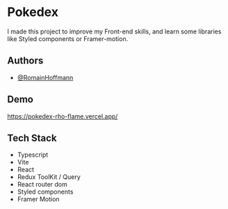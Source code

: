 # Pokedex

I made this project to improve my Front-end skills, and learn some libraries like Styled components or Framer-motion.


## Authors

- [@RomainHoffmann](https://github.com/RomainHoffmann)

## Demo

https://pokedex-rho-flame.vercel.app/


## Tech Stack

- Typescript
- Vite
- React
- Redux ToolKit / Query
- React router dom
- Styled components
- Framer Motion



